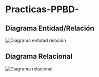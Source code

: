 # Practicas-PPBD-

## Diagrama Entidad/Relación

![Diagrama entidad relación](https://github.com/user-attachments/assets/6c8dedc2-9505-421f-8aff-f717c87fec03)

## Diagrama Relacional 

![Diagrama relacional](https://github.com/user-attachments/assets/0fd09bf1-f02c-40a7-a94f-e1fd06762882)

